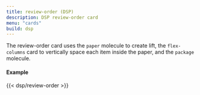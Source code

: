 ```yaml
---
title: review-order (DSP)
description: DSP review-order card
menu: "cards"
build: dsp
---
```


The review-order card uses the `paper` molecule to create lift, the `flex-columns` card to vertically space each item inside the paper, and the `package` molecule.

#### Example
<div class="example grid shadow" style="--columns: 425px">
  {{< dsp/review-order >}}
</div>
